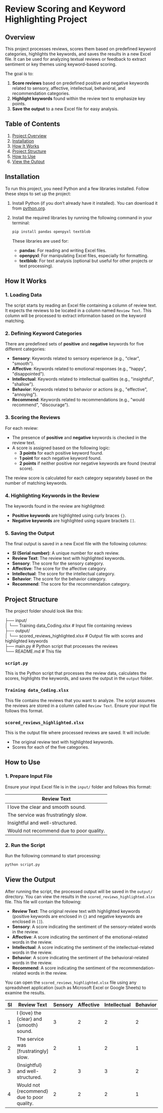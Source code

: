 # Review Scoring and Keyword Highlighting Project

## Overview

This project processes reviews, scores them based on predefined keyword categories, highlights the keywords, and saves the results in a new Excel file. It can be used for analyzing textual reviews or feedback to extract sentiment or key themes using keyword-based scoring.

The goal is to:
1. **Score reviews** based on predefined positive and negative keywords related to sensory, affective, intellectual, behavioral, and recommendation categories.
2. **Highlight keywords** found within the review text to emphasize key points.
3. **Save the output** to a new Excel file for easy analysis.

## Table of Contents

1. [Project Overview](#overview)
2. [Installation](#installation)
3. [How It Works](#how-it-works)
4. [Project Structure](#project-structure)
5. [How to Use](#how-to-use)
6. [View the Output](#view-the-output)


## Installation

To run this project, you need Python and a few libraries installed. Follow these steps to set up the project:

1. Install Python (if you don’t already have it installed). You can download it from [python.org](https://www.python.org/).

2. Install the required libraries by running the following command in your terminal:

    ```bash
    pip install pandas openpyxl textblob
    ```

    These libraries are used for:
    - **pandas**: For reading and writing Excel files.
    - **openpyxl**: For manipulating Excel files, especially for formatting.
    - **textblob**: For text analysis (optional but useful for other projects or text processing).

## How It Works

### 1. Loading Data
The script starts by reading an Excel file containing a column of review text. It expects the reviews to be located in a column named `Review Text`. This column will be processed to extract information based on the keyword matching.

### 2. Defining Keyword Categories
There are predefined sets of **positive** and **negative** keywords for five different categories:
- **Sensory**: Keywords related to sensory experience (e.g., "clear", "smooth").
- **Affective**: Keywords related to emotional responses (e.g., "happy", "disappointed").
- **Intellectual**: Keywords related to intellectual qualities (e.g., "insightful", "shallow").
- **Behavior**: Keywords related to behavior or actions (e.g., "effective", "annoying").
- **Recommend**: Keywords related to recommendations (e.g., "would recommend", "discourage").

### 3. Scoring the Reviews
For each review:
- The presence of **positive** and **negative** keywords is checked in the review text.
- A score is assigned based on the following logic:
  - **3 points** for each positive keyword found.
  - **1 point** for each negative keyword found.
  - **2 points** if neither positive nor negative keywords are found (neutral score).

The review score is calculated for each category separately based on the number of matching keywords.

### 4. Highlighting Keywords in the Review
The keywords found in the review are highlighted:
- **Positive keywords** are highlighted using curly braces `{}`.
- **Negative keywords** are highlighted using square brackets `[]`.

### 5. Saving the Output
The final output is saved in a new Excel file with the following columns:
- **Sl (Serial number)**: A unique number for each review.
- **Review Text**: The review text with highlighted keywords.
- **Sensory**: The score for the sensory category.
- **Affective**: The score for the affective category.
- **Intellectual**: The score for the intellectual category.
- **Behavior**: The score for the behavior category.
- **Recommend**: The score for the recommendation category.

## Project Structure

The project folder should look like this:

 ├── input/  
 │ └── Training data_Coding.xlsx # Input file containing reviews  
 ├── output/   
 │ └── scored_reviews_highlighted.xlsx # Output file with scores and highlighted keywords   
 ├── main.py # Python script that processes the reviews   
 └── README.md # This file
 

### `script.py`
This is the Python script that processes the review data, calculates the scores, highlights the keywords, and saves the output in the `output` folder.

### `Training data_Coding.xlsx`
This file contains the reviews that you want to analyze. The script assumes the reviews are stored in a column called `Review Text`. Ensure your input file follows this format.

### `scored_reviews_highlighted.xlsx`
This is the output file where processed reviews are saved. It will include:
- The original review text with highlighted keywords.
- Scores for each of the five categories.

## How to Use

### 1. Prepare Input File
Ensure your input Excel file is in the `input/` folder and follows this format:

| Review Text                         |
|--------------------------------------|
| I love the clear and smooth sound.   |
| The service was frustratingly slow.  |
| Insightful and well-structured.      |
| Would not recommend due to poor quality. |

### 2. Run the Script

Run the following command to start processing:

```bash
python script.py
```
## View the Output

After running the script, the processed output will be saved in the `output/` directory. You can view the results in the `scored_reviews_highlighted.xlsx` file. This file will contain the following:

- **Review Text**: The original review text with highlighted keywords (positive keywords are enclosed in `{}` and negative keywords are enclosed in `[]`).
- **Sensory**: A score indicating the sentiment of the sensory-related words in the review.
- **Affective**: A score indicating the sentiment of the emotional-related words in the review.
- **Intellectual**: A score indicating the sentiment of the intellectual-related words in the review.
- **Behavior**: A score indicating the sentiment of the behavioral-related words in the review.
- **Recommend**: A score indicating the sentiment of the recommendation-related words in the review.

You can open the `scored_reviews_highlighted.xlsx` file using any spreadsheet application (such as Microsoft Excel or Google Sheets) to examine the results.


| Sl  | Review Text                                   | Sensory | Affective | Intellectual | Behavior | Recommend |
|-----|-----------------------------------------------|---------|-----------|--------------|----------|-----------|
| 1   | I {love} the {clear} and {smooth} sound.      | 3       | 2         | 2            | 2        | 2         |
| 2   | The service was [frustratingly] slow.         | 2       | 1         | 2            | 1        | 2         |
| 3   | {Insightful} and well-structured.             | 2       | 3         | 3            | 2        | 2         |
| 4   | Would not {recommend} due to poor quality.    | 2       | 2         | 2            | 1        | 1         |
